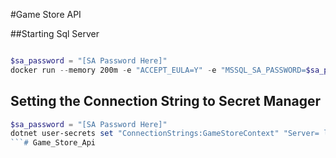 #Game Store API


##Starting Sql Server

```PowerShell

$sa_password = "[SA Password Here]"
docker run --memory 200m -e "ACCEPT_EULA=Y" -e "MSSQL_SA_PASSWORD=$sa_password" -p 1433:1433 -v sqlvolume:/var/opt/mssql -d --rm --name mssql mcr.microsoft.com/mssql/server:2022-latest
```


## Setting the Connection String to Secret Manager
```Powershell
$sa_password = "[SA Password Here]"
dotnet user-secrets set "ConnectionStrings:GameStoreContext" "Server= localhost; Database=GameStore; User Id=sa; Password= $sa_password; TrustServerCertificate= True"
```#   G a m e _ S t o r e _ A p i  
 